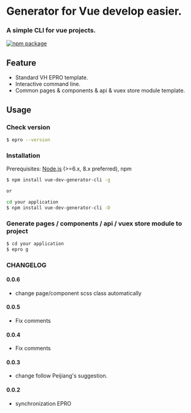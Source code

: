 # Generator for Vue develop easier.

### A simple CLI for vue projects.

<!-- badges section. -->

[![npm package](https://www.vue-js.com//public/images/vue.png)](https://github.com/vuejs/vue-cli)

## Feature

* Standard VH EPRO template.
* Interactive command line.
* Common pages & components & api & vuex store module template.

## Usage

### Check version

```bash
$ epro --version
```

### Installation

Prerequisites: [Node.js](https://nodejs.org/en/) (>=6.x, 8.x preferred), npm

```bash
$ npm install vue-dev-generator-cli -g

or

cd your application
$ npm install vue-dev-generator-cli -D

```

### Generate pages / components / api / vuex store module to project

```bash
$ cd your application
$ epro g
```

### CHANGELOG

#### 0.0.6
* change page/component scss class automatically

#### 0.0.5
* Fix comments

#### 0.0.4
* Fix comments

#### 0.0.3
* change follow Peijiang's suggestion.

#### 0.0.2
* synchronization EPRO
